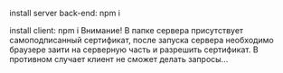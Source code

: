 
install server back-end:
npm i

install client:
npm i
Внимание! В папке сервера присутствует самоподписанный сертификат, после запуска сервера необходимо браузере заити на серверную часть и разрешить сертификат. В противном случает клиент не сможет делать запросы...

